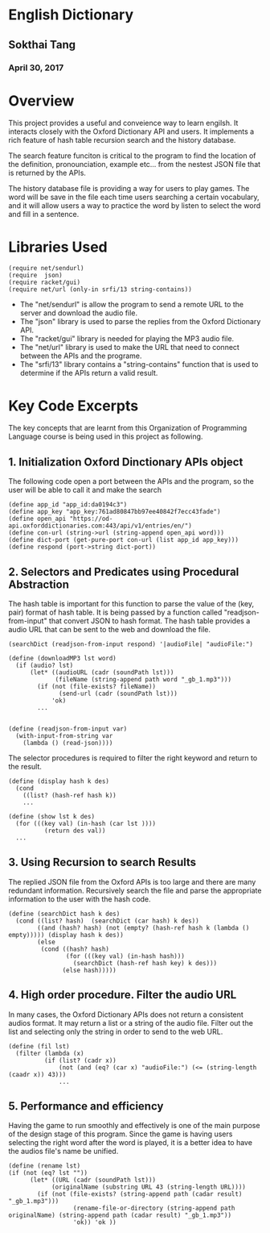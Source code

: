 # English Dictionary

## Sokthai Tang
### April 30, 2017

# Overview
This project provides a useful and conveience way to learn engilsh. 
It interacts closely with the Oxford Dictionary API and users. 
It implements a rich feature of hash table recursion search and the history database.

The search feature funciton is critical to the program to find the location of the definition, 
pronounciation, example etc... from the nestest JSON file that is returned by the APIs.

The history database file is providing a way for users to play games. 
The word will be save in the file each time users searching a certain vocabulary, and
it will allow users a way to practice the word by listen to select the word and 
fill in a sentence. 


# Libraries Used

```
(require net/sendurl)
(require  json)
(require racket/gui)
(require net/url (only-in srfi/13 string-contains))
```
* The "net/sendurl" is allow the program to send a remote URL to the server and download the audio file. 
* The "json" library is used to parse the replies from the Oxford Dictionary API.
* The "racket/gui" library is needed for playing the MP3 audio file. 
* The "net/url" library is used to make the URL that need to connect between the APIs and the programe. 
* The "srfi/13" library contains a "string-contains" function that is used to determine if the APIs return a valid result.

# Key Code Excerpts

The key concepts that are learnt from this Organization of Programming Language course is being used in this project as following. 

## 1. Initialization Oxford Dinctionary APIs object

The following code open a port between the APIs and the program, 
so the user will be able to call it and make the search

```
(define app_id "app_id:da0194c3")
(define app_key "app_key:761ad80847bb97ee40842f7ecc43fade")
(define open_api "https://od-api.oxforddictionaries.com:443/api/v1/entries/en/")
(define con-url (string->url (string-append open_api word)))
(define dict-port (get-pure-port con-url (list app_id app_key)))
(define respond (port->string dict-port))
 ```
 
## 2. Selectors and Predicates using Procedural Abstraction

The hash table is important for this function to parse the value of the (key, pair) format of hash table. 
It is being passed by a function called "readjson-from-input" that convert JSON to hash format.
The hash table provides a audio URL that can be sent to the web and download the file. 

```
(searchDict (readjson-from-input respond) '|audioFile| "audioFile:")

(define (downloadMP3 lst word)
  (if (audio? lst)
      (let* ((audioURL (cadr (soundPath lst))) 
             (fileName (string-append path word "_gb_1.mp3")))
        (if (not (file-exists? fileName))              
              (send-url (cadr (soundPath lst)))
            'ok)
        ...
  

(define (readjson-from-input var)
  (with-input-from-string var
    (lambda () (read-json))))
```
The selector procedures is required to filter the right keyword and return to the result. 
```
(define (display hash k des)
  (cond  
    ((list? (hash-ref hash k))
    ...

(define (show lst k des)
  (for (((key val) (in-hash (car lst )))) 
          (return des val))
  ...           
```
## 3. Using Recursion to search Results

The replied JSON file from the Oxford APIs is too large and there are many redundant information. 
Recursively search the file and parse the appropriate information to the user with the hash code. 

```
(define (searchDict hash k des)
  (cond ((list? hash)  (searchDict (car hash) k des))
        ((and (hash? hash) (not (empty? (hash-ref hash k (lambda () empty))))) (display hash k des))     
        (else        
         (cond ((hash? hash)              
                (for (((key val) (in-hash hash)))
                  (searchDict (hash-ref hash key) k des)))                  
               (else hash)))))
```




## 4. High order procedure. Filter the audio URL

In many cases, the Oxford Dictionary APIs does not return a consistent audios format.
It may return a list or a string of the audio file. Filter out the list and selecting only
the string in order to send to the web URL. 


```
(define (fil lst)
  (filter (lambda (x)
          (if (list? (cadr x))
              (not (and (eq? (car x) "audioFile:") (<= (string-length (caadr x)) 43)))
              ...
```

## 5. Performance and efficiency

Having the game to run smoothly and effectively is one of the main purpose of the design stage of this program.
Since the game is having users selecting the right word after the word is played, it is a better idea to have the 
audios file's name be unified. 

```
(define (rename lst)
(if (not (eq? lst ""))
      (let* ((URL (cadr (soundPath lst)))
            (originalName (substring URL 43 (string-length URL))))
        (if (not (file-exists? (string-append path (cadar result) "_gb_1.mp3")))
                  (rename-file-or-directory (string-append path originalName) (string-append path (cadar result) "_gb_1.mp3"))
                  'ok)) 'ok ))
```
